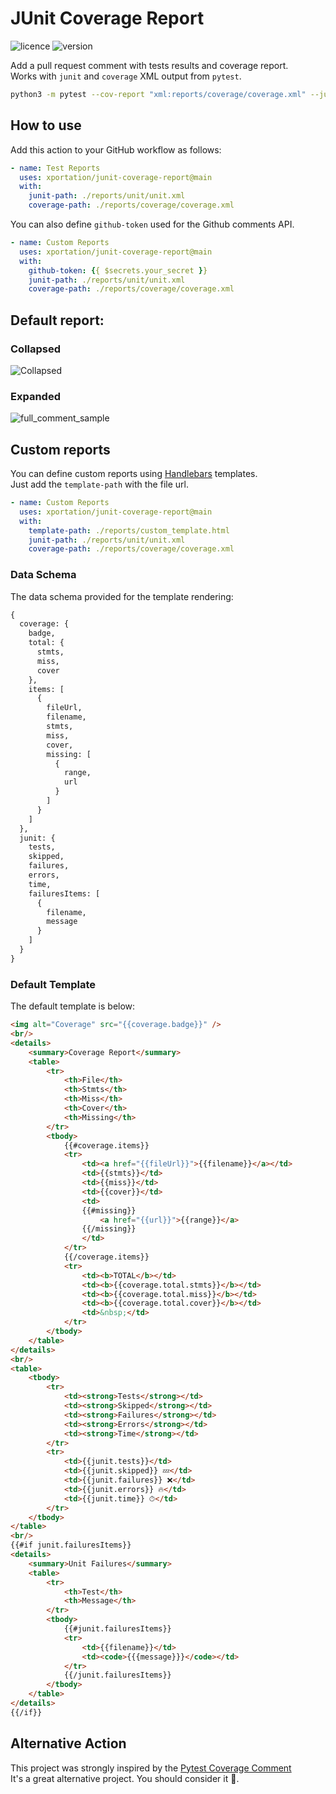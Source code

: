 
# JUnit Coverage Report

![licence](https://img.shields.io/github/license/xportation/junit-coverage-report) ![version](https://img.shields.io/github/package-json/v/xportation/junit-coverage-report)

Add a pull request comment with tests results and coverage report.  
Works with `junit` and `coverage` XML output from `pytest`.
```bash
python3 -m pytest --cov-report "xml:reports/coverage/coverage.xml" --junitxml="reports/unit/unit.xml"
```
## How to use
Add this action to your GitHub workflow as follows:
```yaml
- name: Test Reports
  uses: xportation/junit-coverage-report@main
  with:
    junit-path: ./reports/unit/unit.xml  
    coverage-path: ./reports/coverage/coverage.xml
```
You can also define `github-token` used for the Github comments API.
```yaml
- name: Custom Reports
  uses: xportation/junit-coverage-report@main
  with:
    github-token: {{ $secrets.your_secret }}   
    junit-path: ./reports/unit/unit.xml  
    coverage-path: ./reports/coverage/coverage.xml
```

## Default report:
### Collapsed
![Collapsed](https://user-images.githubusercontent.com/4412615/170374600-98ea5b61-3230-4a05-b9f0-d224d0a29eb1.jpg)
### Expanded
![full_comment_sample](https://user-images.githubusercontent.com/4412615/170374592-fb2464e9-9236-4242-a24c-d2a86fc5a80b.jpg)

## Custom reports
You can define custom reports using [Handlebars](https://handlebarsjs.com) templates.  
Just add the `template-path` with the file url. 
```yaml
- name: Custom Reports
  uses: xportation/junit-coverage-report@main
  with:
    template-path: ./reports/custom_template.html   
    junit-path: ./reports/unit/unit.xml  
    coverage-path: ./reports/coverage/coverage.xml
```
### Data Schema
The data schema provided for the template rendering:
```txt
{
  coverage: {
    badge,
    total: {
      stmts,
      miss,
      cover
    },
    items: [
      {
        fileUrl, 
        filename, 
        stmts, 
        miss, 
        cover, 
        missing: [
          {
            range, 
            url
          }
        ]
      }
    ]
  }, 
  junit: {
    tests, 
    skipped, 
    failures, 
    errors, 
    time, 
    failuresItems: [
      {
        filename, 
        message
      }
    ]
  } 
}
```

### Default Template
The default template is below:
```html
<img alt="Coverage" src="{{coverage.badge}}" />
<br/>
<details>
    <summary>Coverage Report</summary>
    <table>
        <tr>
            <th>File</th>
            <th>Stmts</th>
            <th>Miss</th>
            <th>Cover</th>
            <th>Missing</th>
        </tr>
        <tbody>
            {{#coverage.items}}
            <tr>
                <td><a href="{{fileUrl}}">{{filename}}</a></td>
                <td>{{stmts}}</td>
                <td>{{miss}}</td>
                <td>{{cover}}</td>
                <td>
                {{#missing}}
                    <a href="{{url}}">{{range}}</a> 
                {{/missing}}
                </td>
            </tr>
            {{/coverage.items}}
            <tr>
                <td><b>TOTAL</b></td>
                <td><b>{{coverage.total.stmts}}</b></td>
                <td><b>{{coverage.total.miss}}</b></td>
                <td><b>{{coverage.total.cover}}</b></td>
                <td>&nbsp;</td>
            </tr>
        </tbody>
    </table>
</details>
<br/> 
<table>
    <tbody>
        <tr>
            <td><strong>Tests</strong></td>
            <td><strong>Skipped</strong></td>
            <td><strong>Failures</strong></td>
            <td><strong>Errors</strong></td>
            <td><strong>Time</strong></td>
        </tr>
        <tr>
            <td>{{junit.tests}}</td>
            <td>{{junit.skipped}} 💤</td>
            <td>{{junit.failures}} ❌</td>
            <td>{{junit.errors}} 🔥</td>
            <td>{{junit.time}} ⏱</td>
        </tr>
    </tbody>
</table>
<br/>
{{#if junit.failuresItems}}
<details>
    <summary>Unit Failures</summary>
    <table>
        <tr>
            <th>Test</th>
            <th>Message</th>
        </tr>
        <tbody>
            {{#junit.failuresItems}}
            <tr>
                <td>{{filename}}</td>
                <td><code>{{{message}}}</code></td>
            </tr>
            {{/junit.failuresItems}}
        </tbody>
    </table>
</details>
{{/if}}
```

## Alternative Action
This project was strongly inspired by the [Pytest Coverage Comment](https://github.com/MishaKav/pytest-coverage-comment)  
It's a great alternative project. You should consider it 🖤.
